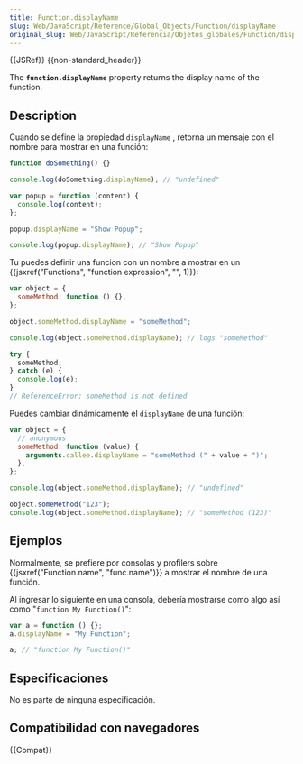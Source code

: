 ```yaml
---
title: Function.displayName
slug: Web/JavaScript/Reference/Global_Objects/Function/displayName
original_slug: Web/JavaScript/Referencia/Objetos_globales/Function/displayName
---
```


{{JSRef}} {{non-standard_header}}

The **`function.displayName`** property returns the display name of the function.

## Description

Cuando se define la propiedad `displayName` , retorna un mensaje con el nombre para mostrar en una función:

```js
function doSomething() {}

console.log(doSomething.displayName); // "undefined"

var popup = function (content) {
  console.log(content);
};

popup.displayName = "Show Popup";

console.log(popup.displayName); // "Show Popup"
```

Tu puedes definir una funcion con un nombre a mostrar en un {{jsxref("Functions", "function expression", "", 1)}}:

```js
var object = {
  someMethod: function () {},
};

object.someMethod.displayName = "someMethod";

console.log(object.someMethod.displayName); // logs "someMethod"

try {
  someMethod;
} catch (e) {
  console.log(e);
}
// ReferenceError: someMethod is not defined
```

Puedes cambiar dinámicamente el `displayName` de una función:

```js
var object = {
  // anonymous
  someMethod: function (value) {
    arguments.callee.displayName = "someMethod (" + value + ")";
  },
};

console.log(object.someMethod.displayName); // "undefined"

object.someMethod("123");
console.log(object.someMethod.displayName); // "someMethod (123)"
```

## Ejemplos

Normalmente, se prefiere por consolas y profilers sobre {{jsxref("Function.name", "func.name")}} a mostrar el nombre de una función.

Al ingresar lo siguiente en una consola, debería mostrarse como algo así como "`function My Function()`":

```js
var a = function () {};
a.displayName = "My Function";

a; // "function My Function()"
```

## Especificaciones

No es parte de ninguna especificación.

## Compatibilidad con navegadores

{{Compat}}
